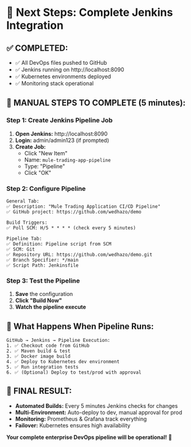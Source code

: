 # 🎯 Next Steps: Complete Jenkins Integration

## ✅ COMPLETED:
- ✅ All DevOps files pushed to GitHub
- ✅ Jenkins running on http://localhost:8090
- ✅ Kubernetes environments deployed
- ✅ Monitoring stack operational

## 🔧 MANUAL STEPS TO COMPLETE (5 minutes):

### Step 1: Create Jenkins Pipeline Job
1. **Open Jenkins:** http://localhost:8090
2. **Login:** admin/admin123 (if prompted)
3. **Create Job:**
   - Click "New Item"
   - Name: `mule-trading-app-pipeline`
   - Type: "Pipeline"
   - Click "OK"

### Step 2: Configure Pipeline
```
General Tab:
✅ Description: "Mule Trading Application CI/CD Pipeline"
✅ GitHub project: https://github.com/wedhazo/demo

Build Triggers:
✅ Poll SCM: H/5 * * * * (check every 5 minutes)

Pipeline Tab:
✅ Definition: Pipeline script from SCM
✅ SCM: Git
✅ Repository URL: https://github.com/wedhazo/demo.git
✅ Branch Specifier: */main
✅ Script Path: Jenkinsfile
```

### Step 3: Test the Pipeline
1. **Save** the configuration
2. **Click "Build Now"**
3. **Watch the pipeline execute**

## 🔄 What Happens When Pipeline Runs:

```
GitHub → Jenkins → Pipeline Execution:
1. ✅ Checkout code from GitHub
2. ✅ Maven build & test
3. ✅ Docker image build
4. ✅ Deploy to Kubernetes dev environment
5. ✅ Run integration tests
6. ✅ (Optional) Deploy to test/prod with approval
```

## 🎉 FINAL RESULT:
- **Automated Builds:** Every 5 minutes Jenkins checks for changes
- **Multi-Environment:** Auto-deploy to dev, manual approval for prod
- **Monitoring:** Prometheus & Grafana track everything
- **Failover:** Kubernetes ensures high availability

**Your complete enterprise DevOps pipeline will be operational!** 🚀
